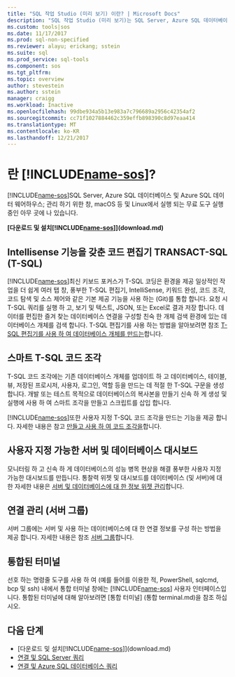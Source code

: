 ```yaml
---
title: "SQL 작업 Studio (미리 보기) 이란? | Microsoft Docs"
description: "SQL 작업 Studio (미리 보기)는 SQL Server, Azure SQL 데이터베이스 및 Azure SQL 데이터 웨어하우스; 관리 하기 위한 창, macOS 등 및 Linux에서 실행 되는 무료, 간단한 도구 실행 중인 아무 곳에 나 있습니다."
ms.custom: tools|sos
ms.date: 11/17/2017
ms.prod: sql-non-specified
ms.reviewer: alayu; erickang; sstein
ms.suite: sql
ms.prod_service: sql-tools
ms.component: sos
ms.tgt_pltfrm: 
ms.topic: overview
author: stevestein
ms.author: sstein
manager: craigg
ms.workload: Inactive
ms.openlocfilehash: 99dbe934a5b13e983a7c796689a2956c42354af2
ms.sourcegitcommit: cc71f1027884462c359effb898390c8d97eaa414
ms.translationtype: MT
ms.contentlocale: ko-KR
ms.lasthandoff: 12/21/2017
---
```

# <a name="what-is-includename-sosincludesname-sosmd"></a>란 [!INCLUDE[name-sos](../includes/name-sos.md)]?

[!INCLUDE[name-sos](../includes/name-sos-short.md)]SQL Server, Azure SQL 데이터베이스 및 Azure SQL 데이터 웨어하우스; 관리 하기 위한 창, macOS 등 및 Linux에서 실행 되는 무료 도구 실행 중인 아무 곳에 나 있습니다.

**[다운로드 및 설치[!INCLUDE[name-sos](../includes/name-sos-short.md)]](download.md)**


## <a name="transact-sql-t-sql-code-editor-with-intellisense"></a>Intellisense 기능을 갖춘 코드 편집기 TRANSACT-SQL (T-SQL)

[!INCLUDE[name-sos](../includes/name-sos-short.md)]최신 키보드 포커스가 T-SQL 코딩은 환경을 제공 일상적인 작업을 더 쉽게 여러 탭 창, 풍부한 T-SQL 편집기, IntelliSense, 키워드 완성, 코드 조각, 코드 탐색 및 소스 제어와 같은 기본 제공 기능을 사용 하는 (Git)를 통합 합니다. 요청 시 T-SQL 쿼리를 실행 하 고, 보기 및 텍스트, JSON, 또는 Excel로 결과 저장 합니다. 데이터를 편집한 즐겨 찾는 데이터베이스 연결을 구성할 친숙 한 개체 검색 환경에 있는 데이터베이스 개체를 검색 합니다. T-SQL 편집기를 사용 하는 방법을 알아보려면 참조 [T-SQL 편집기를 사용 하 여 데이터베이스 개체를 만드는](tutorial-sql-editor.md)합니다.

## <a name="smart-t-sql-code-snippets"></a>스마트 T-SQL 코드 조각

T-SQL 코드 조각에는 기존 데이터베이스 개체를 업데이트 하 고 데이터베이스, 테이블, 뷰, 저장된 프로시저, 사용자, 로그인, 역할 등을 만드는 데 적절 한 T-SQL 구문을 생성 합니다. 개발 또는 테스트 목적으로 데이터베이스의 복사본을 만들기 신속 하 게 생성 및 실행에 사용 하 여 스마트 조각을 만들고 스크립트를 삽입 합니다.

[!INCLUDE[name-sos](../includes/name-sos-short.md)]또한 사용자 지정 T-SQL 코드 조각을 만드는 기능을 제공 합니다. 자세한 내용은 참고 [만들고 사용 하 여 코드 조각을](code-snippets.md)합니다.


## <a name="customizable-server-and-database-dashboards"></a>사용자 지정 가능한 서버 및 데이터베이스 대시보드

모니터링 하 고 신속 하 게 데이터베이스의 성능 병목 현상을 해결 풍부한 사용자 지정 가능한 대시보드를 만듭니다. 통찰력 위젯 및 대시보드를 데이터베이스 (및 서버)에 대 한 자세한 내용은 [서버 및 데이터베이스에 대 한 정보 위젯 관리](insight-widgets.md)합니다.

## <a name="connection-management-server-groups"></a>연결 관리 (서버 그룹)

서버 그룹에는 서버 및 사용 하는 데이터베이스에 대 한 연결 정보를 구성 하는 방법을 제공 합니다. 자세한 내용은 참조 [서버 그룹](server-groups.md)합니다.

## <a name="integrated-terminal"></a>통합된 터미널

선호 하는 명령줄 도구를 사용 하 여 (예를 들어를 이용한 적, PowerShell, sqlcmd, bcp 및 ssh) 내에서 통합 터미널 창에는 [!INCLUDE[name-sos](../includes/name-sos-short.md)] 사용자 인터페이스입니다. 통합된 터미널에 대해 알아보려면 [통합 터미널] (통합 terminal.md)을 참조 하십시오.

## <a name="next-steps"></a>다음 단계
- [다운로드 및 설치[!INCLUDE[name-sos](../includes/name-sos-short.md)]](download.md)
- [연결 및 SQL Server 쿼리](quickstart-sql-server.md)
- [연결 및 Azure SQL 데이터베이스 쿼리](quickstart-sql-database.md)